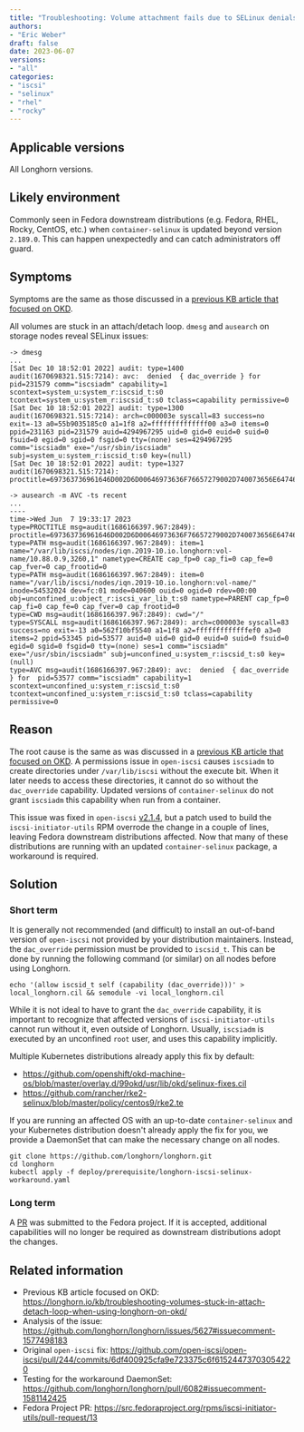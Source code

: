 ```yaml
---
title: "Troubleshooting: Volume attachment fails due to SELinux denials in Fedora downstream distributions"
authors:
- "Eric Weber"
draft: false
date: 2023-06-07
versions:
- "all"
categories:
- "iscsi"
- "selinux"
- "rhel"
- "rocky"
---
```


## Applicable versions
All Longhorn versions.

## Likely environment
Commonly seen in Fedora downstream distributions (e.g. Fedora, RHEL, Rocky, CentOS, etc.) when `container-selinux` is
updated beyond version `2.189.0`. This can happen unexpectedly and can catch administrators off guard.

## Symptoms
Symptoms are the same as those discussed in a [previous KB article that focused on
OKD](../kb/troubleshooting-volumes-stuck-in-attach-detach-loop-when-using-longhorn-on-okd/).
<!-- truncate -->

All volumes are stuck in an attach/detach loop. `dmesg` and `ausearch` on storage nodes reveal SELinux issues:
```
-> dmesg
...
[Sat Dec 10 18:52:01 2022] audit: type=1400 audit(1670698321.515:7214): avc:  denied  { dac_override } for  pid=231579 comm="iscsiadm" capability=1  scontext=system_u:system_r:iscsid_t:s0 tcontext=system_u:system_r:iscsid_t:s0 tclass=capability permissive=0
[Sat Dec 10 18:52:01 2022] audit: type=1300 audit(1670698321.515:7214): arch=c000003e syscall=83 success=no exit=-13 a0=55b9035185c0 a1=1f8 a2=ffffffffffffff00 a3=0 items=0 ppid=231163 pid=231579 auid=4294967295 uid=0 gid=0 euid=0 suid=0 fsuid=0 egid=0 sgid=0 fsgid=0 tty=(none) ses=4294967295 comm="iscsiadm" exe="/usr/sbin/iscsiadm" subj=system_u:system_r:iscsid_t:s0 key=(null)
[Sat Dec 10 18:52:01 2022] audit: type=1327 audit(1670698321.515:7214): proctitle=697363736961646D002D6D00646973636F76657279002D740073656E6474617267657473002D700031302E3133312E312E31363

-> ausearch -m AVC -ts recent
...
----
time->Wed Jun  7 19:33:17 2023
type=PROCTITLE msg=audit(1686166397.967:2849): proctitle=697363736961646D002D6D00646973636F76657279002D740073656E6474617267657473002D700031302E38382E302E39
type=PATH msg=audit(1686166397.967:2849): item=1 name="/var/lib/iscsi/nodes/iqn.2019-10.io.longhorn:vol-name/10.88.0.9,3260,1" nametype=CREATE cap_fp=0 cap_fi=0 cap_fe=0 cap_fver=0 cap_frootid=0
type=PATH msg=audit(1686166397.967:2849): item=0 name="/var/lib/iscsi/nodes/iqn.2019-10.io.longhorn:vol-name/" inode=54532024 dev=fc:01 mode=040600 ouid=0 ogid=0 rdev=00:00 obj=unconfined_u:object_r:iscsi_var_lib_t:s0 nametype=PARENT cap_fp=0 cap_fi=0 cap_fe=0 cap_fver=0 cap_frootid=0
type=CWD msg=audit(1686166397.967:2849): cwd="/"
type=SYSCALL msg=audit(1686166397.967:2849): arch=c000003e syscall=83 success=no exit=-13 a0=562f10bf5540 a1=1f8 a2=fffffffffffffef0 a3=0 items=2 ppid=53345 pid=53577 auid=0 uid=0 gid=0 euid=0 suid=0 fsuid=0 egid=0 sgid=0 fsgid=0 tty=(none) ses=1 comm="iscsiadm" exe="/usr/sbin/iscsiadm" subj=unconfined_u:system_r:iscsid_t:s0 key=(null)
type=AVC msg=audit(1686166397.967:2849): avc:  denied  { dac_override } for  pid=53577 comm="iscsiadm" capability=1  scontext=unconfined_u:system_r:iscsid_t:s0 tcontext=unconfined_u:system_r:iscsid_t:s0 tclass=capability permissive=0
```

## Reason

The root cause is the same as was discussed in a [previous KB article that focused on
OKD](../kb/troubleshooting-volumes-stuck-in-attach-detach-loop-when-using-longhorn-on-okd/). A permissions issue in
`open-iscsi` causes `iscsiadm` to create directories under `/var/lib/iscsi` without the execute bit. When it later
needs to access these directories, it cannot do so without the `dac_override` capability. Updated versions of
`container-selinux` do not grant `iscsiadm` this capability when run from a container.

This issue was fixed in `open-iscsi`
[v2.1.4](https://github.com/open-iscsi/open-iscsi/pull/244/commits/6df400925cfa9e723375c6f61524473703054220), but a
patch used to build the `iscsi-initiator-utils` RPM overrode the change in a couple of lines, leaving Fedora
downstream distributions affected. Now that many of these distributions are running with an updated `container-selinux`
package, a workaround is required.


## Solution

### Short term

It is generally not recommended (and difficult) to install an out-of-band version of `open-iscsi` not provided by your
distribution maintainers. Instead, the `dac_override` permission must be provided to `iscsid_t`. This can be done by
running the following command (or similar) on all nodes before using Longhorn.

```
echo '(allow iscsid_t self (capability (dac_override)))' > local_longhorn.cil && semodule -vi local_longhorn.cil
```

While it is not ideal to have to grant the `dac_override` capability, it is important to recognize that affected
versions of `iscsi-initiator-utils` cannot run without it, even outside of Longhorn. Usually, `iscsiadm` is executed
by an unconfined `root` user, and uses this capability implicitly.

Multiple Kubernetes distributions already apply this fix by default:
- https://github.com/openshift/okd-machine-os/blob/master/overlay.d/99okd/usr/lib/okd/selinux-fixes.cil
- https://github.com/rancher/rke2-selinux/blob/master/policy/centos9/rke2.te

If you are running an affected OS with an up-to-date `container-selinux` and your Kubernetes distribution doesn't
already apply the fix for you, we provide a DaemonSet that can make the necessary change on all nodes.

```
git clone https://github.com/longhorn/longhorn.git
cd longhorn
kubectl apply -f deploy/prerequisite/longhorn-iscsi-selinux-workaround.yaml
```

### Long term

A [PR](https://src.fedoraproject.org/rpms/iscsi-initiator-utils/pull-request/13) was submitted to the Fedora project.
If it is accepted, additional capabilities will no longer be required as downstream distributions adopt the changes.

## Related information

- Previous KB article focused on OKD:
  https://longhorn.io/kb/troubleshooting-volumes-stuck-in-attach-detach-loop-when-using-longhorn-on-okd/
- Analysis of the issue:
  https://github.com/longhorn/longhorn/issues/5627#issuecomment-1577498183
- Original `open-iscsi` fix:
  https://github.com/open-iscsi/open-iscsi/pull/244/commits/6df400925cfa9e723375c6f61524473703054220
- Testing for the workaround DaemonSet:
  https://github.com/longhorn/longhorn/pull/6082#issuecomment-1581142425
- Fedora Project PR:
  https://src.fedoraproject.org/rpms/iscsi-initiator-utils/pull-request/13
